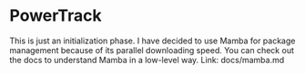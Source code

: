# PowerTrack

This is just an initialization phase.
I have decided to use Mamba for package management because of its parallel downloading speed.
You can check out the docs to understand Mamba in a low-level way.
Link: docs/mamba.md
